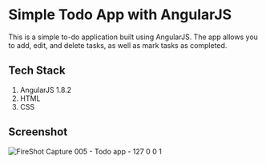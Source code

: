 # Simple Todo App with AngularJS

This is a simple to-do application built using AngularJS. The app allows you to add, edit, and delete tasks, as well as mark tasks as completed.

## Tech Stack
1. AngularJS 1.8.2
2. HTML
3. CSS

## Screenshot
![FireShot Capture 005 - Todo app - 127 0 0 1](https://user-images.githubusercontent.com/92582711/217742793-ceb66489-36d3-4174-802f-1e055b7e8df4.png)
